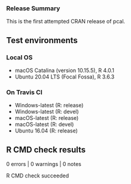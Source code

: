
### Release Summary

This is the first attempted CRAN release of pcal.

## Test environments

### Local OS 

* macOS Catalina (version 10.15.5), R 4.0.1
* Ubuntu 20.04 LTS (Focal Fossa), R 3.6.3

### On Travis CI

* Windows-latest (R: release)
* Windows-latest (R: devel)
* macOS-latest (R: release)
* macOS-latest (R: devel)
* Ubuntu 16.04 (R: release)

## R CMD check results

0 errors | 0 warnings | 0 notes

R CMD check succeeded

